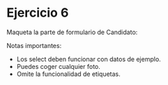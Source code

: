 # Ejercicio 6

Maqueta la parte de formulario de Candidato:

Notas importantes:

* Los select deben funcionar con datos de ejemplo.
* Puedes coger cualquier foto.
* Omite la funcionalidad de etiquetas.